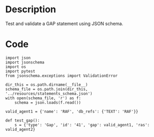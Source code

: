# Description
Test and validate a GAP statement using JSON schema.

# Code
```
import json
import jsonschema
import os
import pytest
from jsonschema.exceptions import ValidationError

dir_this = os.path.dirname(__file__)
schema_file = os.path.join(dir_this, '../resources/statements_schema.json')
with open(schema_file, 'r') as f:
    schema = json.loads(f.read())

valid_agent1 = {'name': 'RAF', 'db_refs': {'TEXT': 'RAF'}}

def test_gap():
    s = {'type': 'Gap', 'id': '41', 'gap': valid_agent1, 'ras': valid_agent2}

```
